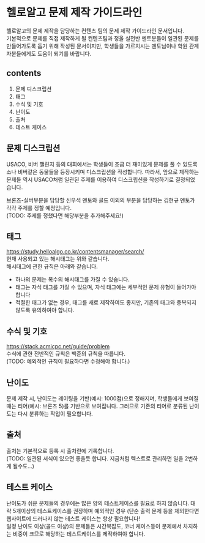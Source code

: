 # 헬로알고 문제 제작 가이드라인

헬로알고의 문제 제작을 담당하는 컨텐츠 팀의 문제 제작 가이드라인 문서입니다.  
기본적으로 문제를 직접 제작하게 될 컨텐츠팀과 정올 실전반 멘토분들이 일관된 문제를 만들어가도록 돕기 위해 작성된 문서이지만, 학생들을 가르치시는 멘토님이나 학원 관계자분들에게도 도움이 되기를 바랍니다.

## contents

1. 문제 디스크립션
2. 태그
3. 수식 및 기호
4. 난이도
5. 출처
6. 테스트 케이스

## 문제 디스크립션

USACO, 비버 챌린지 등의 대회에서는 학생들이 조금 더 재미있게 문제를 풀 수 있도록 소나 비버같은 동물들을 등장시키며 디스크립션을 작성합니다.
따라서, 앞으로 제작하는 문제들 역시 USACO처럼 일관된 주제를 이용하여 디스크립션을 작성하기로 결정되었습니다.  

브론즈-실버부분을 담당할 신우석 멘토와 골드 이외의 부분을 담당하는 김현규 멘토가 각각 주제를 정할 예정입니다.  
(TODO: 주제를 정했다면 해당부분을 추가해주세요!)

## 태그

https://study.helloalgo.co.kr/contentsmanager/search/   
현재 사용되고 있는 해시태그는 위와 같습니다.  
해시태그에 관한 규칙은 아래와 같습니다.
- 하나의 문제는 복수의 해시태그를 가질 수 있습니다.
- 태그는 자식 태그를 가질 수 있으며, 자식 태그에는 세부적인 문제 유형이 들어가야 합니다
- 적절한 태그가 없는 경우, 태그를 새로 제작하여도 좋지만, 기존의 태그와 중복되지 않도록 유의하여야 합니다.

## 수식 및 기호
https://stack.acmicpc.net/guide/problem  
수식에 관한 전반적인 규칙은 백준의 규칙을 따릅니다.  
(TODO: 예외적인 규칙이 필요하다면 수정해야 합니다.)

## 난이도
문제 제작 시, 난이도는 레이팅을 기반(예시: 1000점)으로 정해지며, 학생들에게 보여질 때는 티어(예시: 브론즈 5)를 기반으로 보여집니다.
그러므로 기존의 티어로 분류된 난이도는 다시 분류하는 작업이 필요합니다.

## 출처
출처는 기본적으로 등록 시 출처란에 기록합니다.  
(TODO: 일관된 서식이 있으면 좋을듯 합니다. 지금처럼 텍스트로 관리하면 일을 2번하게 될수도...)

## 테스트 케이스
난이도가 쉬운 문제들의 경우에는 많은 양의 테스트케이스를 필요로 하지 않습니다. 대략 5개이상의 테스트케이스를 권장하며 예외적인 경우 (단순 출력 문제 등을 제외한다면 웹사이트에 드러나지 않는 테스트 케이스는 항상 필요합니다!    
일정 난이도 이상(골드 이상)의 문제들은 시간복잡도, 코너 케이스등이 문제에서 차지하는 비중이 크므로 해당하는 테스트케이스를 제작하여야 합니다.

